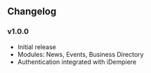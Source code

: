 ## Changelog

### v1.0.0
- Initial release
- Modules: News, Events, Business Directory
- Authentication integrated with iDempiere